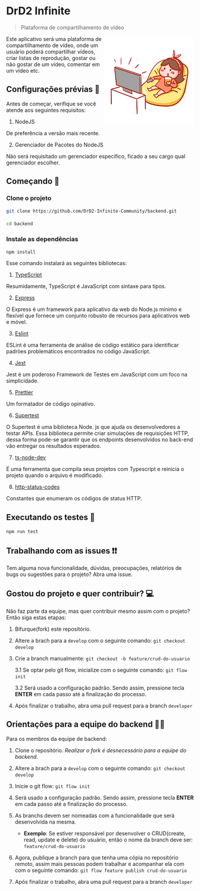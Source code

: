 # DrD2 Infinite

> Plataforma de compartilhamento de vídeo

<img align="right" width="240px" src="https://github.com/Johnson49/biblioteca/blob/main/girl-tv.png?raw=true">

Este aplicativo será uma plataforma de compartilhamento de vídeo, onde um usuário poderá
compartilhar vídeos, criar listas de reprodução, gostar ou não gostar de um vídeo, comentar em um
vídeo etc.

## Configurações prévias 🔧

Antes de começar, verifique se você atende aos seguintes requisitos:

1. NodeJS

De preferência a versão mais recente.

2. Gerenciador de Pacotes do NodeJS

Não será requisitado um gerenciador especifico, ficado a seu cargo qual gerenciador escolher.

## Começando 🚀

### Clone o projeto

```bash
git clone https://github.com/DrD2-Infinite-Community/backend.git

cd backend
```

### Instale as dependências

```
npm install
```

Esse comando instalará as seguintes bibliotecas:

1. [TypeScript](https://www.typescriptlang.org)

Resumidamente, TypeScript é JavaScript com sintaxe para tipos.

2. [Express](https://expressjs.com/pt-br/)

O Express é um framework para aplicativo da web do Node.js mínimo e flexível que fornece um conjunto
robusto de recursos para aplicativos web e móvel.

3. [Eslint](https://eslint.org/docs/latest/user-guide/getting-started)

ESLint é uma ferramenta de análise de código estático para identificar padrões problemáticos
encontrados no código JavaScript.

4. [Jest](https://jestjs.io/pt-BR/)

Jest é um poderoso Framework de Testes em JavaScript com um foco na simplicidade.

5. [Prettier](https://prettier.io)

Um formatador de código opinativo.

6. [Supertest](https://github.com/visionmedia/supertest)

O Supertest é uma biblioteca Node. js que ajuda os desenvolvedores a testar APIs. Essa biblioteca
permite criar simulações de requisições HTTP, dessa forma pode-se garantir que os endpoints
desenvolvidos no back-end vão entregar os resultados esperados.

7. [ts-node-dev](https://github.com/wclr/ts-node-dev)

É uma ferramenta que compila seus projetos com Typescript e reinicia o projeto quando o arquivo é
modificado.

8. [http-status-codes](https://github.com/prettymuchbryce/http-status-codes)

Constantes que enumeram os códigos de status HTTP.

## Executando os testes 🧪

```nodeJS
npm run test
```

## Trabalhando com as issues ❗❗

Tem alguma nova funcionalidade, dúvidas, preocupações, relatórios de bugs ou sugestões para o
projeto? Abra uma issue.

## Gostou do projeto e quer contribuir? 💻

Não faz parte da equipe, mas quer contribuir mesmo assim com o projeto? Então siga estas etapas:

1. Bifurque(fork) este repositório.
2. Altere a brach para a `develop` com o seguinte comando: `git checkout develop`
3. Crie a branch manualmente: `git checkout -b feature/crud-do-usuario`

   3.1 Se optar pelo git flow, inicialize com o seguinte comando: `git flow init`

   3.2 Será usado a configuração padrão. Sendo assim, pressione tecla **ENTER** em cada passo até a
   finalização do processo.

4. Após finalizar o trabalho, abra uma pull request para a branch `developer`

## Orientações para a equipe do backend 🐱‍👤

Para os membros da equipe de backend:

1. Clone o repositório. _Realizar o fork é desnecessário para a equipe do backend_.
2. Altere a brach para a `develop` com o seguinte comando: `git checkout develop`
3. Inicie o git flow: `git flow init`
4. Será usado a configuração padrão. Sendo assim, pressione tecla **ENTER** em cada passo até a
   finalização do processo.
5. As branchs devem ser nomeadas com a funcionalidade que será desenvolvida na mesma.

   - **Exemplo**: Se estiver responsável por desenvolver o CRUD(create, read, update e delete) do
     usuário, então o nome da branch deve ser: `feature/crud-do-usuario`

6. Agora, publique a branch para que tenha uma cópia no repositório remoto, assim mais pessoas podem
   trabalhar e acompanhar ela com com o seguinte comando: `git flow feature publish crud-do-usuario`

7. Após finalizar o trabalho, abra uma pull request para a branch `developer`
